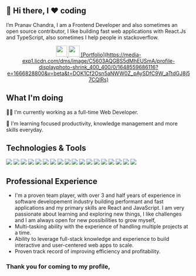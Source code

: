## 👋 Hi there, I ❤️ coding

I’m Pranav Chandra, I am a Frontend Developer and also sometimes an open source contributor, I like building fast web applications with React.Js and TypeScript, also sometimes I help people in stackoverflow.

<p align='center'>
  <a href='https://stackoverflow.com/users/7440652/pranav'>
    <img height='30px' src='https://user-images.githubusercontent.com/24698343/185930502-228c2c9b-436c-41d6-b115-715678cb5587.png' />
  </a>
   <a href='https://www.linkedin.com/in/pranav-chandra-441294135'>
    <img height='30px' src='https://user-images.githubusercontent.com/24698343/185930217-cfc9d341-5d0b-4275-a52a-7ff0f98a7e75.png' />
  </a>
   <a href='https://pranavchandra.vercel.app'>
   [Portfolio](https://media-exp1.licdn.com/dms/image/C5603AQGBS5dMhEUSmA/profile-displayphoto-shrink_400_400/0/1648559686116?e=1666828800&v=beta&t=DOK1Cf2Osn5aNWW0Z_pAySDfC9W_aTtdGJ8j57CQIRs)
  </a>
  
</p>

## What I'm doing 

👨‍💻 I’m currently working as a full-time Web Developer.

🚧 I'm learning focused productivity, knowledge management and more skills everyday.

## Technologies & Tools

![](https://img.shields.io/badge/-Git-informational?style=flat&logo=Git&logoColor=#F7DF1E&color=#505050)
![](https://img.shields.io/badge/-HTML-informational?style=flat&logo=HTML5&logoColor=#E34F26&color=#505050)
![](https://img.shields.io/badge/-CSS-informational?style=flat&logo=CSS3&logoColor=#1572B6&color=#505050)
![](https://img.shields.io/badge/-SASS-informational?style=flat&logo=Sass&logoColor=#CC6699&color=#505050)
![](https://img.shields.io/badge/-JavaScript-informational?style=flat&logo=JavaScript&logoColor=#F7DF1E&color=2bbc8a)
![](https://img.shields.io/badge/-TypeScript-informational?style=flat&logo=TypeScript&logoColor=#3178C6&color=2bbc8a)
![](https://img.shields.io/badge/-NodeJS-informational?style=flat&logo=Node.js&logoColor=#339933&color=2bbc8a)
![](https://img.shields.io/badge/-Firebase-informational?style=flat&logo=Firebase&logoColor=#FFCA28&color=2bbc8a)
![](https://img.shields.io/badge/-React-informational?style=flat&logo=React&logoColor=#61DAFB&color=2bbc8a)
![](https://img.shields.io/badge/-Redux-informational?style=flat&logo=React&logoColor=#764ABC&color=2bbc8a)
![](https://img.shields.io/badge/-React-Native-informational?style=flat&logo=React&logoColor=#61DAFB&color=2bbc8a)
![](https://img.shields.io/badge/-Material-UI-informational?style=flat&logo=MUI&logoColor=#007FFF&color=2bbc8a)
![](https://img.shields.io/badge/-TailwindCSS-informational?style=flat&logo=TailwindCSS&logoColor=#007FFF&color=2bbc8a)
![](https://img.shields.io/badge/-Vue-informational?style=flat&logo=Vue.js&logoColor=#4FC08D&color=2bbc8a)
![](https://img.shields.io/badge/-Python-informational?style=flat&logo=Python&logoColor=#3776AB&color=2bbc8a)
![](https://img.shields.io/badge/-Bitbucket-informational?style=flat&logo=Bitbucket&logoColor=#0052CC&color=2bbc8a)
![](https://img.shields.io/badge/-Jira-informational?style=flat&logo=Jira&logoColor=#0052CC&color=2bbc8a)
![](https://img.shields.io/badge/-Figma-informational?style=flat&logo=Figma&logoColor=#F24E1E&color=2bbc8a)



## Professional Experience
- I'm a proven team player, with over 3 and half years of experience in software developement industry building performant and fast
applications and my primary skills are React and JavaScript.
I am very passionate about learning and exploring new things, I like challenges and I am always open for new
possibilities to grow myself,
- Multi-tasking ability with the experience of handling multiple projects at a time.
- Ability to leverage full-stack knowledge and experience to build interactive and user-centered web apps to scale.
- Proven track record of improving efficiency and profitability. 


### Thank you for coming to my profile,

<!---
pranavchandra27/pranavchandra27 is a ✨ special ✨ repository because its `README.md` (this file) appears on your GitHub profile.
You can click the Preview link to take a look at your changes.
--->

